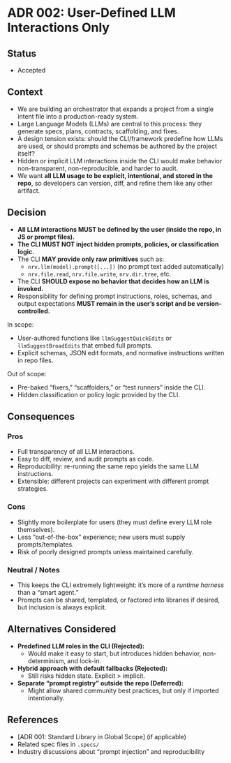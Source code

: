 # ADR 002: User-Defined LLM Interactions Only

## Status

- Accepted

## Context

- We are building an orchestrator that expands a project from a single intent file into a production-ready system.
- Large Language Models (LLMs) are central to this process: they generate specs, plans, contracts, scaffolding, and fixes.
- A design tension exists: should the CLI/framework predefine how LLMs are used, or should prompts and schemas be authored by the project itself?
- Hidden or implicit LLM interactions inside the CLI would make behavior non-transparent, non-reproducible, and harder to audit.
- We want **all LLM usage to be explicit, intentional, and stored in the repo**, so developers can version, diff, and refine them like any other artifact.

## Decision

- **All LLM interactions MUST be defined by the user (inside the repo, in JS or prompt files).**
- **The CLI MUST NOT inject hidden prompts, policies, or classification logic.**
- The CLI **MAY provide only raw primitives** such as:
  - `nrv.llm(model).prompt([...])` (no prompt text added automatically)
  - `nrv.file.read`, `nrv.file.write`, `nrv.dir.tree`, etc.
- The CLI **SHOULD expose no behavior that decides how an LLM is invoked.**
- Responsibility for defining prompt instructions, roles, schemas, and output expectations **MUST remain in the user’s script and be version-controlled.**

In scope:

- User-authored functions like `llmSuggestQuickEdits` or `llmSuggestBroadEdits` that embed full prompts.
- Explicit schemas, JSON edit formats, and normative instructions written in repo files.

Out of scope:

- Pre-baked “fixers,” “scaffolders,” or “test runners” inside the CLI.
- Hidden classification or policy logic provided by the CLI.

## Consequences

### Pros

- Full transparency of all LLM interactions.
- Easy to diff, review, and audit prompts as code.
- Reproducibility: re-running the same repo yields the same LLM instructions.
- Extensible: different projects can experiment with different prompt strategies.

### Cons

- Slightly more boilerplate for users (they must define every LLM role themselves).
- Less “out-of-the-box” experience; new users must supply prompts/templates.
- Risk of poorly designed prompts unless maintained carefully.

### Neutral / Notes

- This keeps the CLI extremely lightweight: it’s more of a *runtime harness* than a “smart agent.”
- Prompts can be shared, templated, or factored into libraries if desired, but inclusion is always explicit.

## Alternatives Considered

- **Predefined LLM roles in the CLI (Rejected):**
  - Would make it easy to start, but introduces hidden behavior, non-determinism, and lock-in.
- **Hybrid approach with default fallbacks (Rejected):**
  - Still risks hidden state. Explicit > implicit.
- **Separate “prompt registry” outside the repo (Deferred):**
  - Might allow shared community best practices, but only if imported intentionally.

## References

- [ADR 001: Standard Library in Global Scope] (if applicable)
- Related spec files in `.specs/`
- Industry discussions about “prompt injection” and reproducibility
